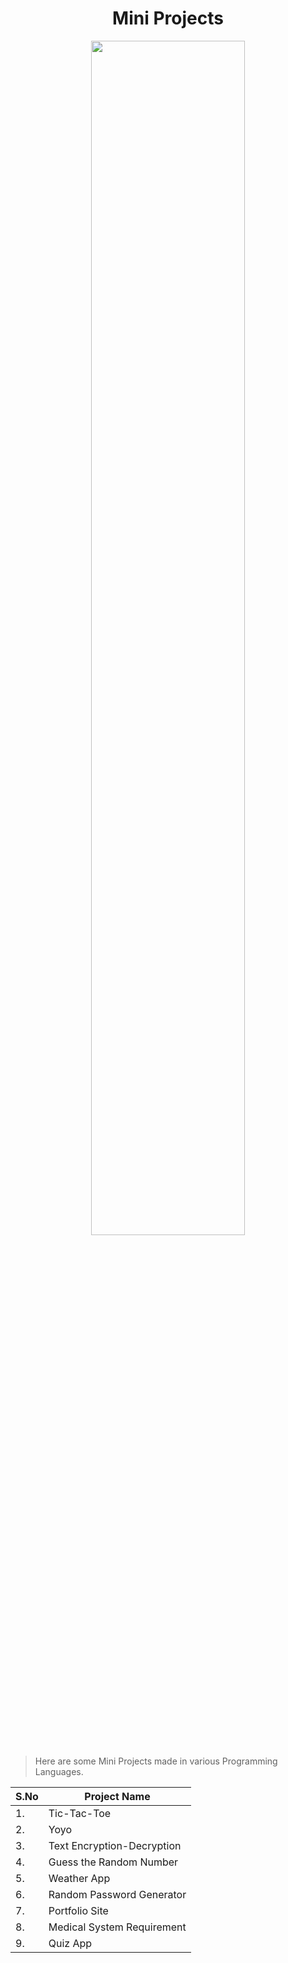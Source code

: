 <h1 align="center">Mini Projects</h1>

<p align="center">
    <a href="https://hacktoberfest.digitalocean.com/">
        <img src="https://hacktoberfest.digitalocean.com/_nuxt/img/logo-hacktoberfest-full.f42e3b1.svg" width="70%">
    </a>
</p>

> Here are some Mini Projects made in various Programming Languages.


|S.No|Project Name|
|----|------------|
|1.|Tic-Tac-Toe|
|2.|Yoyo|
|3.|Text Encryption-Decryption|
|4.|Guess the Random Number|
|5.|Weather App|
|6.|Random Password Generator|
|7.|Portfolio Site|
|8.|Medical System Requirement|
|9.|Quiz App|


